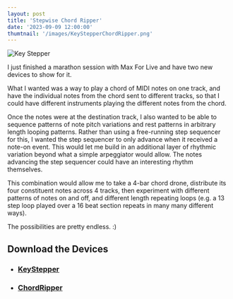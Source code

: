 ```yaml
---
layout: post
title: 'Stepwise Chord Ripper'
date: '2023-09-09 12:00:00'
thumtnail: '/images/KeyStepperChordRipper.png'
---
```


![Key Stepper](/images/KeyStepperChordRipper.png)

I just finished a marathon session with Max For Live and have two new devices to
show for it.

What I wanted was a way to play a chord of MIDI notes on one track, and have the
individual notes from the chord sent to different tracks, so that I could have
different instruments playing the different notes from the chord.

Once the notes were at the destination track, I also wanted to be able to
sequence patterns of note pitch variations and rest patterns in arbitrary length
looping patterns. Rather than using a free-running step sequencer for this, I
wanted the step sequencer to only advance when it received a note-on event. This
would let me build in an additional layer of rhythmic variation beyond what a
simple arpeggiator would allow. The notes advancing the step sequencer could
have an interesting rhythm themselves.

This combination would allow me to take a 4-bar chord drone, distribute its
four constituent notes across 4 tracks, then experiment with different patterns
of notes on and off, and different length repeating loops (e.g. a 13 step loop
  played over a 16 beat section repeats in many many different ways).

The possibilities are pretty endless. :) 

## Download the Devices

* ### [KeyStepper](https://github.com/zsteinkamp/m4l-KeyStepper)
* ### [ChordRipper](https://github.com/zsteinkamp/m4l-ChordRipper)

